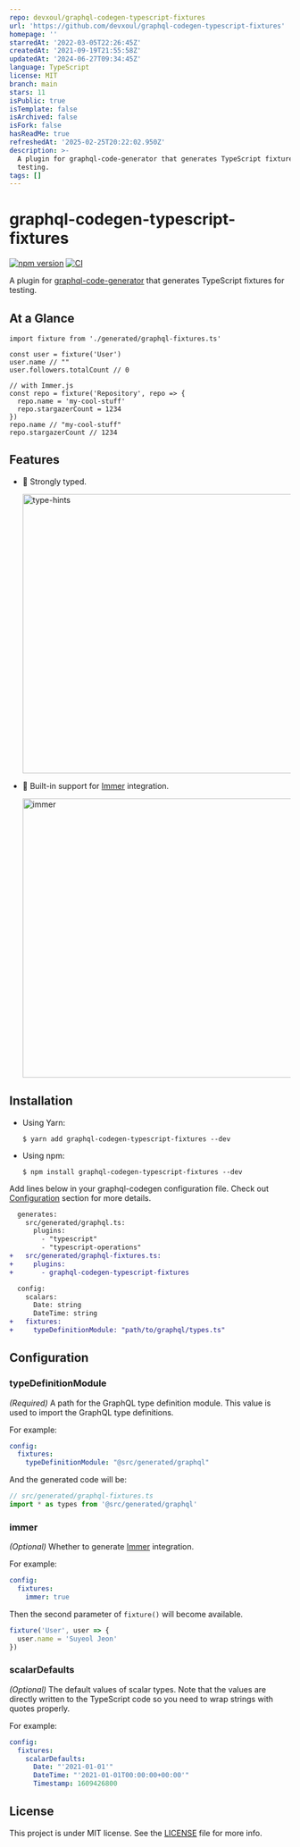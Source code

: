 ```yaml
---
repo: devxoul/graphql-codegen-typescript-fixtures
url: 'https://github.com/devxoul/graphql-codegen-typescript-fixtures'
homepage: ''
starredAt: '2022-03-05T22:26:45Z'
createdAt: '2021-09-19T21:55:58Z'
updatedAt: '2024-06-27T09:34:45Z'
language: TypeScript
license: MIT
branch: main
stars: 11
isPublic: true
isTemplate: false
isArchived: false
isFork: false
hasReadMe: true
refreshedAt: '2025-02-25T20:22:02.950Z'
description: >-
  A plugin for graphql-code-generator that generates TypeScript fixtures for
  testing.
tags: []
---
```


# graphql-codegen-typescript-fixtures

[![npm version](https://badge.fury.io/js/graphql-codegen-typescript-fixtures.svg)](https://badge.fury.io/js/graphql-codegen-typescript-fixtures)
[![CI](https://github.com/devxoul/graphql-codegen-typescript-fixtures/workflows/CI/badge.svg)](https://github.com/devxoul/graphql-codegen-typescript-fixtures/actions/workflows/ci.yml)

A plugin for [graphql-code-generator](https://www.graphql-code-generator.com/) that generates TypeScript fixtures for testing.

## At a Glance

```tsx
import fixture from './generated/graphql-fixtures.ts'

const user = fixture('User')
user.name // ""
user.followers.totalCount // 0

// with Immer.js
const repo = fixture('Repository', repo => {
  repo.name = 'my-cool-stuff'
  repo.stargazerCount = 1234
})
repo.name // "my-cool-stuff"
repo.stargazerCount // 1234
```

## Features

* 🍭 Strongly typed.

    <img width="500" alt="type-hints" src="https://user-images.githubusercontent.com/931655/133975704-fbd99da0-d6b3-4155-a1f1-5f18f327c0ca.png">

* 🧬 Built-in support for [Immer](https://github.com/immerjs/immer) integration.

    <img width="500" alt="immer" src="https://user-images.githubusercontent.com/931655/133975969-941f5b54-308f-4e1e-a6c7-8b2166f0b8bc.png">

## Installation

* Using Yarn:
  ```console
  $ yarn add graphql-codegen-typescript-fixtures --dev
  ```
* Using npm:
  ```console
  $ npm install graphql-codegen-typescript-fixtures --dev
  ```

Add lines below in your graphql-codegen configuration file. Check out [Configuration](Configuration) section for more details.

```diff
  generates:
    src/generated/graphql.ts:
      plugins:
        - "typescript"
        - "typescript-operations"
+   src/generated/graphql-fixtures.ts:
+     plugins:
+       - graphql-codegen-typescript-fixtures

  config:
    scalars:
      Date: string
      DateTime: string
+   fixtures:
+     typeDefinitionModule: "path/to/graphql/types.ts"
```

## Configuration

### typeDefinitionModule

*(Required)* A path for the GraphQL type definition module. This value is used to import the GraphQL type definitions.

For example:

```yaml
config:
  fixtures:
    typeDefinitionModule: "@src/generated/graphql"
```

And the generated code will be:

```ts
// src/generated/graphql-fixtures.ts
import * as types from '@src/generated/graphql'
```

### immer

*(Optional)* Whether to generate [Immer](https://github.com/immerjs/immer) integration.

For example:

```yaml
config:
  fixtures:
    immer: true
```

Then the second parameter of `fixture()` will become available.

```ts
fixture('User', user => {
  user.name = 'Suyeol Jeon'
})
```

### scalarDefaults

*(Optional)* The default values of scalar types. Note that the values are directly written to the TypeScript code so you need to wrap strings with quotes properly.

For example:

```yaml
config:
  fixtures:
    scalarDefaults:
      Date: "'2021-01-01'"
      DateTime: "'2021-01-01T00:00:00+00:00'"
      Timestamp: 1609426800
```

## License

This project is under MIT license. See the [LICENSE](LICENSE) file for more info.
